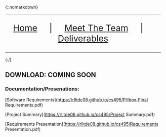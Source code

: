 {::nomarkdown}
<hr>
<div>
  <p style='font-size:2em' align=center>
  <a href="https://rlltde08.github.io/cs495">Home</a>  &nbsp &nbsp |  &nbsp &nbsp 
  <a href="https://rlltde08.github.io/cs495/about">Meet The Team</a> &nbsp &nbsp  | &nbsp &nbsp 
  <a href="https://rlltde08.github.io/cs495/deliverables">Deliverables</a> 
  </p>
</div>
<hr>
{:/}


## DOWNLOAD: COMING SOON

### Documentation/Presenations:

[Software Requirements](https://rlltde08.github.io/cs495/Pillbox-Final Requirements.pdf)

[Project Summary](https://rlltde08.github.io/cs495/Project Summary.pdf)

[Requirements Presentation](https://rlltde08.github.io/cs495/Requirements Presentation.pdf)
